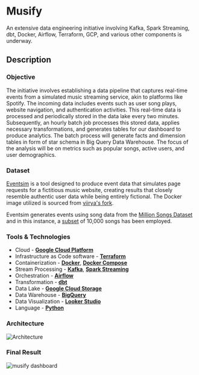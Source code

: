 # Musify

An extensive data engineering initiative involving Kafka, Spark Streaming, dbt, Docker, Airflow, Terraform, GCP, and various other components is underway.

## Description

### Objective

The initiative involves establishing a data pipeline that captures real-time events from a simulated music streaming service, akin to platforms like Spotify. The incoming data includes events such as user song plays, website navigation, and authentication activities. This real-time data is processed and periodically stored in the data lake every two minutes. Subsequently, an hourly batch job processes this stored data, applies necessary transformations, and generates tables for our dashboard to produce analytics. The batch process will generate facts and dimension tables in form of star schema in Big Query Data Warehouse. The focus of the analysis will be on metrics such as popular songs, active users, and user demographics.

### Dataset

[Eventsim](https://github.com/Interana/eventsim) is a tool designed to produce event data that simulates page requests for a fictitious music website, creating results that closely resemble authentic user data while being entirely fictional. The Docker image utilized is sourced from [viirya's fork](https://github.com/viirya/eventsim).

Eventsim generates events using song data from the [Million Songs Dataset](http://millionsongdataset.com) and in this instance, a [subset](http://millionsongdataset.com/pages/getting-dataset/#subset) of 10,000 songs has been employed.

### Tools & Technologies

- Cloud - [**Google Cloud Platform**](https://cloud.google.com)
- Infrastructure as Code software - [**Terraform**](https://www.terraform.io)
- Containerization - [**Docker**](https://www.docker.com), [**Docker Compose**](https://docs.docker.com/compose/)
- Stream Processing - [**Kafka**](https://kafka.apache.org), [**Spark Streaming**](https://spark.apache.org/docs/latest/streaming-programming-guide.html)
- Orchestration - [**Airflow**](https://airflow.apache.org)
- Transformation - [**dbt**](https://www.getdbt.com)
- Data Lake - [**Google Cloud Storage**](https://cloud.google.com/storage)
- Data Warehouse - [**BigQuery**](https://cloud.google.com/bigquery)
- Data Visualization - [**Looker Studio**](https://lookerstudio.google.com/)
- Language - [**Python**](https://www.python.org)

### Architecture

![Architecture ](https://github.com/neelpdesai/Musify/assets/137664550/d4bcdbac-9610-4fec-9030-b38654237650)

### Final Result

![musify dashboard](https://github.com/neelpdesai/Musify/assets/137664550/79fbfcf5-0680-4e38-9f45-82b0b1956388)

